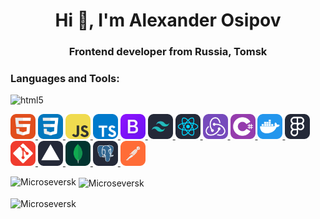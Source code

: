 <h1 align="center">Hi 👋, I'm Alexander Osipov</h1>
<h3 align="center">Frontend developer from Russia, Tomsk</h3>

<h3 align="left">Languages and Tools:</h3>
<img src="https://sun9-40.userapi.com/impg/UYku1THen2Z9wA7NGl_0GzTUmzyCD3H07ZW_Rw/kiOesrERQgI.jpg?size=663x661&quality=96&sign=59f313befdc31591c97b44344962da91&type=album" alt="html5" width="200" height="200"/> 
<p align="left"> 
  
  <!--HTML--->
  <a href="https://www.w3.org/html/" target="_blank" rel="noreferrer">
    <img src="https://github.com/tandpfun/skill-icons/blob/main/icons/HTML.svg" alt="html5" width="40" height="40"/> 
  </a> 

  <!--CSS--->
  <a href="https://www.w3schools.com/css/" target="_blank" rel="noreferrer">
    <img src="https://github.com/tandpfun/skill-icons/blob/main/icons/CSS.svg" alt="css3" width="40" height="40"/>
  </a>

  <!--Js--->
  <a href="https://developer.mozilla.org/en-US/docs/Web/JavaScript" target="_blank" rel="noreferrer"> 
    <img src="https://github.com/tandpfun/skill-icons/blob/main/icons/JavaScript.svg" alt="javascript" width="40" height="40"/> 
  </a>

   <!--TS--->
  <a href="https://www.typescriptlang.org/" target="_blank" rel="noreferrer">
    <img src="https://github.com/tandpfun/skill-icons/blob/main/icons/TypeScript.svg" alt="typescript" width="40" height="40"/>
  </a>

  <!--Bootstrap--->
  <a href="https://getbootstrap.com" target="_blank" rel="noreferrer"> 
    <img src="https://github.com/tandpfun/skill-icons/blob/main/icons/Bootstrap.svg" alt="bootstrap" width="40" height="40"/> 
  </a>

  <!--Tailwind--->
  <a href="https://tailwindcss.com/" target="_blank" rel="noreferrer">
    <img src="https://github.com/tandpfun/skill-icons/blob/main/icons/TailwindCSS-Dark.svg" alt="tailwind" width="40" height="40"/>
  </a>

  <!--React--->
  <a href="https://reactjs.org/" target="_blank" rel="noreferrer">
    <img src="https://github.com/tandpfun/skill-icons/blob/main/icons/React-Dark.svg" alt="react" width="40" height="40"/> 
  </a>

  <!--Redux--->
  <a href="https://redux.js.org" target="_blank" rel="noreferrer"> 
    <img src="https://github.com/tandpfun/skill-icons/blob/main/icons/Redux.svg" alt="redux" width="40" height="40"/>
  </a>

  <!--C#--->
  <a href="https://www.w3schools.com/cs/" target="_blank" rel="noreferrer">
    <img src="https://github.com/tandpfun/skill-icons/blob/main/icons/CS.svg" alt="csharp" width="40" height="40"/>
  </a>

  

  <!--Docker--->
  <a href="https://www.docker.com/" target="_blank" rel="noreferrer">
    <img src="https://github.com/tandpfun/skill-icons/blob/main/icons/Docker.svg" alt="docker" width="40" height="40"/>
  </a>

  <!--Figma--->
  <a href="https://www.figma.com/" target="_blank" rel="noreferrer">
    <img src="https://github.com/tandpfun/skill-icons/blob/main/icons/Figma-Dark.svg" alt="figma" width="40" height="40"/>
  </a>

  <!--Git--->
  <a href="https://git-scm.com/" target="_blank" rel="noreferrer">
    <img src="https://github.com/tandpfun/skill-icons/blob/main/icons/Git.svg" alt="git" width="40" height="40"/>
  </a>

  <!--Vercel--->
  <a href="https://vercel.com/" target="_blank" rel="noreferrer">
    <img src="https://github.com/tandpfun/skill-icons/blob/main/icons/Vercel-Dark.svg" alt="vercel" width="40" height="40"/>
  </a>

  <!--mongoDB--->
  <a href="https://www.mongodb.com/" target="_blank" rel="noreferrer">
    <img src="https://github.com/tandpfun/skill-icons/blob/main/icons/MongoDB.svg" alt="mongodb" width="40" height="40"/>
  </a>

  <!--PostgreSQL--->
  <a href="https://www.postgresql.org" target="_blank" rel="noreferrer">
    <img src="https://github.com/tandpfun/skill-icons/blob/main/icons/PostgreSQL-Dark.svg" alt="postgresql" width="40" height="40"/> 
  </a>

  <!--Postman--->
  <a href="https://postman.com" target="_blank" rel="noreferrer"> 
    <img src="https://github.com/tandpfun/skill-icons/blob/main/icons/Postman.svg" alt="postman" width="40" height="40"/>
  </a>

</p>

<p><img align="left" src="https://github-readme-stats.vercel.app/api/top-langs?username=Microseversk&show_icons=true&locale=en&layout=compact" alt="Microseversk" /></p>

<p>&nbsp;<img align="center" src="https://github-readme-stats.vercel.app/api?username=Microseversk&show_icons=true&locale=en" alt="Microseversk" /></p>

<p><img align="center" src="https://github-readme-streak-stats.herokuapp.com/?user=Microseversk&" alt="Microseversk" /></p>
